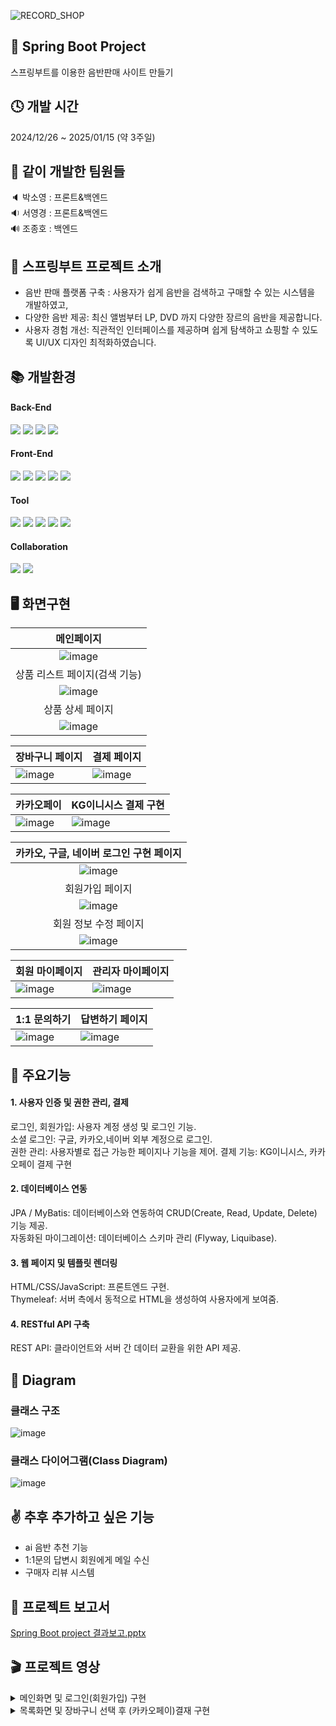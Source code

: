 ![RECORD_SHOP](https://capsule-render.vercel.app/api?type=Venom&height=200&text=RECORD%20SHOP&fontAlign=50&fontAlignY=53&color=gradient&fontColor=333&stroke=fff&fontSize=60)

## 🙌 Spring Boot Project
스프링부트를 이용한 음반판매 사이트 만들기

## 🕓 개발 시간
2024/12/26 ~ 2025/01/15 (약 3주일)

## 💪 같이 개발한 팀원들
🔈 박소영 : 프론트&백엔드 <br>
🔉 서영경 : 프론트&백엔드 <br>
🔊 조종호 : 백엔드

## 📄  스프링부트 프로젝트 소개
- 음반 판매 플랫폼 구축 : 사용자가 쉽게 음반을 검색하고 구매할 수 있는 시스템을 개발하였고,
- 다양한 음반 제공: 최신 앨범부터 LP, DVD 까지 다양한 장르의 음반을 제공합니다.
- 사용자 경험 개선: 직관적인 인터페이스를 제공하며 쉽게 탐색하고 쇼핑할 수 있도록 UI/UX 디자인 최적화하였습니다.

## 📚 개발환경   
<div>
<h4> Back-End </h4>
<img src="https://img.shields.io/badge/springboot-6DB33F?style=for-the-badge&logo=springboot&logoColor=white">
<img src="https://img.shields.io/badge/java-007396?style=for-the-badge&logo=java&logoColor=white">
<img src="https://img.shields.io/badge/mysql-4479A1?style=for-the-badge&logo=mysql&logoColor=white">
<img src="https://img.shields.io/badge/Thymeleaf -005F0F?style=for-the-badge&logo=Thymeleaf&logoColor=white">
</div>
<div>
<h4> Front-End </h4>
<img src="https://img.shields.io/badge/jquery-0769AD?style=for-the-badge&logo=jquery&logoColor=white">
<img src="https://img.shields.io/badge/javascript-F7DF1E?style=for-the-badge&logo=javascript&logoColor=black">
<img src="https://img.shields.io/badge/html5-E34F26?style=for-the-badge&logo=html5&logoColor=white">
<img src="https://img.shields.io/badge/css-1572B6?style=for-the-badge&logo=css3&logoColor=white">
<img src="https://img.shields.io/badge/bootstrap-7952B3?style=for-the-badge&logo=bootstrap&logoColor=white">
</div>
<h4> Tool </h4>
<div>
<img src="https://img.shields.io/badge/apache tomcat-F8DC75?style=for-the-badge&logo=apachetomcat&logoColor=white">
<img src="https://img.shields.io/badge/intelij-9B4DCA?style=for-the-badge&logo=intellijidea&logoColor=white">
<img src="https://img.shields.io/badge/kakao-FFCD00?style=for-the-badge&logo=kakao&logoColor=white">
<img src="https://img.shields.io/badge/naver -03C75A?style=for-the-badge&logo=naver&logoColor=white">
<img src="https://img.shields.io/badge/google-4285F4?style=for-the-badge&logo=google&logoColor=white">
</div>
<div>
<h4>Collaboration </h4>  
<img src="https://img.shields.io/badge/GitHub-181717?style=for-the-badge&logo=GitHub&logoColor=white">
<img src="https://img.shields.io/badge/git-F05032?style=for-the-badge&logo=git&logoColor=white">
</div>


## 🖥 화면구현
| 메인페이지 |
|:-----:| 
| ![image](https://github.com/user-attachments/assets/60b2cff5-86cb-4e0a-bc0a-fb62d1939fcc) |
| 상품 리스트 페이지(검색 기능) |
|![image](https://github.com/user-attachments/assets/9edd3882-92b4-46e5-af69-e920d270fd17)|
| 상품 상세 페이지 |
|![image](https://github.com/user-attachments/assets/7613ff5c-b841-4f9e-934a-38f5e174322c)|

| 장바구니 페이지 | 결제 페이지 |
| --- | --- |
| ![image](https://github.com/user-attachments/assets/5f65243c-43a8-4b6a-8067-e4929a817d62)  | ![image](https://github.com/user-attachments/assets/9e7b059b-7d44-4617-a288-cf3c9cee88e6) |

| 카카오페이 | KG이니시스 결제 구현 |
| --- | --- |
| ![image](https://github.com/user-attachments/assets/915a0bdb-51fc-416e-980b-a1ed69788bd3) | ![image](https://github.com/user-attachments/assets/f4fc002d-d53c-470a-a32d-e8fa52550446) |

| 카카오, 구글, 네이버 로그인 구현 페이지 |
|:-----:| 
|![image](https://github.com/user-attachments/assets/84d41b43-4759-401b-b2d7-72364560ffce) |
| 회원가입 페이지 |
|![image](https://github.com/user-attachments/assets/e9e443ed-f754-4fcb-8e18-f03c9f7707ea)|
|회원 정보 수정 페이지 |
|![image](https://github.com/user-attachments/assets/d316789e-c984-4d8e-9b0b-a4b65071ef7a)|

| 회원 마이페이지 | 관리자 마이페이지 |
| --- | --- |
| ![image](https://github.com/user-attachments/assets/88f38f39-218b-4f60-b90a-56c0e9f3049b) | ![image](https://github.com/user-attachments/assets/dd7e7003-7a51-40e2-9fc5-e4c60d9721cc)|

|1:1 문의하기 | 답변하기 페이지 |
| --- | --- |
| ![image](https://github.com/user-attachments/assets/6196b88b-fd55-4a70-84ce-29e90ff10cf9) |![image](https://github.com/user-attachments/assets/dbc585e3-0c9d-4e4b-9731-e442ca72d3ef)|


## 🔎 주요기능
#### 1. 사용자 인증 및 권한 관리, 결제
로그인, 회원가입: 사용자 계정 생성 및 로그인 기능. <br>
소셜 로그인: 구글, 카카오,네이버 외부 계정으로 로그인.<br>
권한 관리: 사용자별로 접근 가능한 페이지나 기능을 제어.
결제 기능: KG이니시스, 카카오페이 결제 구현 
#### 2. 데이터베이스 연동
JPA / MyBatis: 데이터베이스와 연동하여 CRUD(Create, Read, Update, Delete) 기능 제공.<br>
자동화된 마이그레이션: 데이터베이스 스키마 관리 (Flyway, Liquibase).<br>
#### 3. 웹 페이지 및 템플릿 렌더링
HTML/CSS/JavaScript: 프론트엔드 구현.<br>
Thymeleaf: 서버 측에서 동적으로 HTML을 생성하여 사용자에게 보여줌.<br>
#### 4. RESTful API 구축
REST API: 클라이언트와 서버 간 데이터 교환을 위한 API 제공.<br>


## 📐 Diagram
### 클래스 구조 <br>
![image](https://github.com/user-attachments/assets/cd850656-2786-4eef-bce1-94621b0bb0c3)
### 클래스 다이어그램(Class Diagram) <br>
![image](https://github.com/user-attachments/assets/fcde9972-9a4a-46f4-b159-cadc6c9ee096)

## ✌ 추후 추가하고 싶은 기능
- ai 음반 추천 기능
- 1:1문의 답변시 회원에게 메일 수신
- 구매자 리뷰 시스템

## 📂 프로젝트 보고서 
[Spring Boot project 결과보고.pptx](https://github.com/user-attachments/files/18419696/Spring.Boot.project.pptx)

## 🎬 프로젝트 영상
<details><summary>메인화면 및 로그인(회원가입) 구현</summary>
https://github.com/user-attachments/assets/6385d5b4-ed80-4fb5-ba8e-cf2549cd5ffc
</details>
<details><summary>목록화면 및 장바구니 선택 후 (카카오페이)결재 구현</summary>
https://github.com/user-attachments/assets/2fceb34f-df5a-4882-a347-e451597e19fe
</details>

